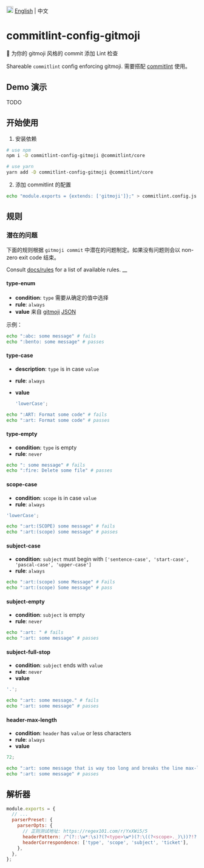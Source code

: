 <img src="https://gw.alipayobjects.com/zos/antfincdn/R8sN%24GNdh6/language.svg" width="18"> [English](./README.md) | 中文

# commitlint-config-gitmoji

🎉 为你的 gitmoji 风格的 commit 添加 Lint 检查

Shareable `commitlint` config enforcing gitmoji.
需要搭配 [commitlint](https://github.com/marionebl/commitlint) 使用。

## Demo 演示

TODO

## 开始使用

1. 安装依赖

```sh
# use npm
npm i -D commitlint-config-gitmoji @commitlint/core

# use yarn
yarn add -D commitlint-config-gitmoji @commitlint/core
```

2. 添加 commitlint 的配置

```sh
echo "module.exports = {extends: ['gitmoji']};" > commitlint.config.js
```

## 规则

### 潜在的问题

下面的规则根据 `gitmoji commit` 中潜在的问题制定。如果没有问题则会以 non-zero exit code 结束。

Consult [docs/rules](http://marionebl.github.io/commitlint/#/reference-rules) for a list of available rules.
\_\_

#### type-enum

- **condition**: `type` 需要从确定的值中选择
- **rule**: `always`
- **value** 来自 [gitmoji](https://github.com/carloscuesta/gitmoji) [JSON](https://raw.githubusercontent.com/carloscuesta/gitmoji/master/src/data/gitmojis.json)

示例：

```sh
echo ":abc: some message" # fails
echo ":bento: some message" # passes
```

#### type-case

- **description**: `type` is in case `value`
- **rule**: `always`
- **value**

  ```js
  'lowerCase';

  ```

```sh
echo ":ART: Format some code" # fails
echo ":art: Format some code" # passes
```

#### type-empty

- **condition**: `type` is empty
- **rule**: `never`

```sh
echo ": some message" # fails
echo ":fire: Delete some file" # passes
```

#### scope-case

- **condition**: `scope` is in case `value`
- **rule**: `always`

```js
'lowerCase';

```

```sh
echo ":art:(SCOPE) some message" # fails
echo ":art:(scope) some message" # passes
```

#### subject-case

- **condition**: `subject` must begin with `['sentence-case', 'start-case', 'pascal-case', 'upper-case']`
- **rule**: `always`

```sh
echo ":art:(scope) some Message" # Fails
echo ":art:(scope) Some message" # pass
```

#### subject-empty

- **condition**: `subject` is empty
- **rule**: `never`

```sh
echo ":art: " # fails
echo ":art: some message" # passes
```

#### subject-full-stop

- **condition**: `subject` ends with `value`
- **rule**: `never`
- **value**

```js
'.';

```

```sh
echo ":art: some message." # fails
echo ":art: some message" # passes
```

#### header-max-length

- **condition**: `header` has `value` or less characters
- **rule**: `always`
- **value**

```js
72;
```

```sh
echo ":art: some message that is way too long and breaks the line max-length by several characters" # fails
echo ":art: some message" # passes
```

## 解析器

```js
module.exports = {
  // ...
  parserPreset: {
    parserOpts: {
      // 正则测试地址: https://regex101.com/r/YxXWi5/5
      headerPattern: /^(?::\w*:\s)?(?<type>\w*)(?:\((?<scope>._)\))?!?:\s(?<subject>[\s\w]_\w)\s?(?<ticket>#\d\*)?\$/,
      headerCorrespondence: ['type', 'scope', 'subject', 'ticket'],
    },
  },
};
```
